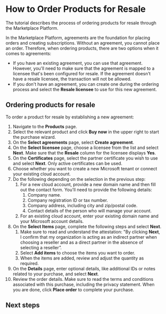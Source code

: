# How to Order Products for Resale

The tutorial describes the process of ordering products for resale through the Marketplace Platform.&#x20;

In the Marketplace Platform, agreements are the foundation for placing orders and creating subscriptions. Without an agreement, you cannot place an order. Therefore, when ordering products, there are two options when it comes to agreements:

* If you have an existing agreement, you can use that agreement. However, you'll need to make sure that the agreement is mapped to a licensee that's been configured for resale. If the agreement doesn't have a resale licensee, the transaction will not be allowed.
* If you don't have an agreement, you can create one during the ordering process and select the **Resale licensee** to use for this new agreement.

## Ordering products for resale

To order a product for resale by establishing a new agreement:

1. Navigate to the **Products** page.
2. Select the relevant product and click **Buy now** in the upper right to start the purchase wizard.&#x20;
3. On the **Select agreements** page, select **Create agreement**.
4. On the **Select licensee** page, choose a licensee from the list and select **Next**. Make sure that the **Resale** column for the licensee displays **Yes**.
5. On the **Certificates** page, select the partner certificate you wish to use and select **Next**. Only active certificates can be used.
6. Choose whether you want to create a new Microsoft tenant or connect your existing cloud account.
7. Do the following depending on the selection in the previous step:
   1. For a new cloud account, provide a new domain name and then fill out the contact form. You'll need to provide the following details:
      1. Company name.
      2. Company registration ID or tax number.
      3. Company address, including city and zip/postal code.
      4. Contact details of the person who will manage your account.
   2. For an existing cloud account, enter your existing domain name and your Microsoft account details.
8. On the **Select Items** page, complete the following steps and select **Next**.
   1. Make sure to read and understand the attestation: "By clicking **Next**, I confirm that my organization is acting as an indirect partner when choosing a reseller and as a direct partner in the absence of selecting a reselle&#x72;_"._
   2. Select **Add items** to choose the items you want to order.&#x20;
   3. When the items are added, review and adjust the quantity as required.
9. On the **Details** page, enter optional details, like additional IDs or notes related to your purchase, and select **Next**.
10. &#x20;Review the order details. Make sure to read the terms and conditions associated with this purchase, including the privacy statement. When you are done, click **Place order** to complete your purchase.

## Next steps <a href="#reseller-discounts" id="reseller-discounts"></a>
